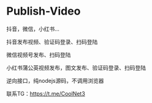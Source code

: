 # Publish-Video
抖音，微信，小红书...

抖音发布视频、验证码登录、扫码登陆

微信视频号发布、扫码登陆

小红书蒲公英视频发布，图文发布、验证码登录、扫码登陆


逆向接口，纯nodejs源码，不调用浏览器


联系TG：https://t.me/CoolNet3
